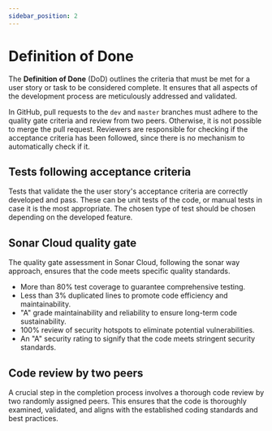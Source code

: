 ```yaml
---
sidebar_position: 2
---
```



# Definition of Done

The **Definition of Done** (DoD) outlines the criteria that must be met for a user story or task to be considered complete. It ensures that all aspects of the development process are meticulously addressed and validated.

In GitHub, pull requests to the `dev` and `master` branches must adhere to the quality gate criteria and review from two peers. Otherwise, it is not possible to merge the pull request. Reviewers are responsible for checking if the acceptance criteria has been followed, since there is no mechanism to automatically check if it.

## Tests following acceptance criteria

Tests that validate the the user story's acceptance criteria are correctly developed and pass. These can be unit tests of the code, or manual tests in case it is the most appropriate. The chosen type of test should be chosen depending on the developed feature.

## Sonar Cloud quality gate

The quality gate assessment in Sonar Cloud, following the sonar way approach, ensures that the code meets specific quality standards.

- More than 80% test coverage to guarantee comprehensive testing.
- Less than 3% duplicated lines to promote code efficiency and maintainability.
- "A" grade maintainability and reliability to ensure long-term code sustainability.
- 100% review of security hotspots to eliminate potential vulnerabilities.
- An "A" security rating to signify that the code meets stringent security standards.

## Code review by two peers

A crucial step in the completion process involves a thorough code review by two randomly assigned peers. This ensures that the code is thoroughly examined, validated, and aligns with the established coding standards and best practices.

